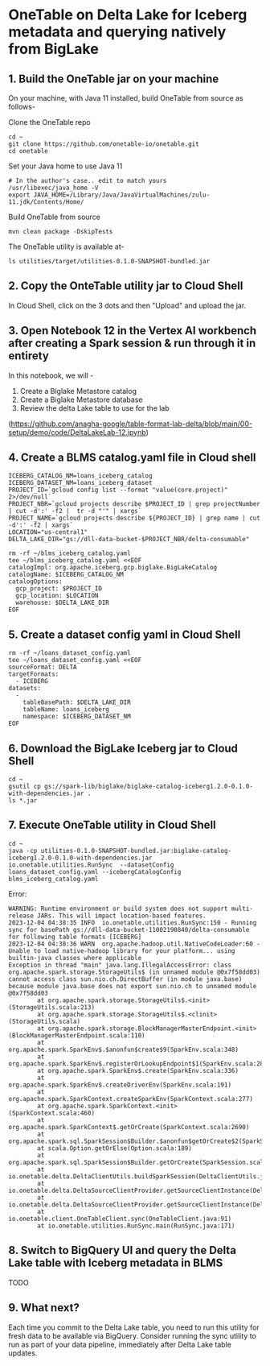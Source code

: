 # OneTable on Delta Lake for Iceberg metadata and querying natively from BigLake

## 1. Build the OneTable jar on your machine

On your machine, with Java 11 installed, build OneTable from source as follows-

Clone the OneTable repo
```
cd ~
git clone https://github.com/onetable-io/onetable.git
cd onetable
```

Set your Java home to use Java 11
```
# In the author's case.. edit to match yours
/usr/libexec/java_home -V
export JAVA_HOME=/Library/Java/JavaVirtualMachines/zulu-11.jdk/Contents/Home/
```

Build OneTable from source
```
mvn clean package -DskipTests
```

The OneTable utility is available at-
```
ls utilities/target/utilities-0.1.0-SNAPSHOT-bundled.jar
```

## 2. Copy the OnteTable utility jar to Cloud Shell

In Cloud Shell, click on the 3 dots and then "Upload" and upload the jar.

## 3. Open Notebook 12 in the Vertex AI workbench after creating a Spark session & run through it in entirety

In this notebook, we will -
1. Create a Biglake Metastore catalog
2. Create a Biglake Metastore database
3. Review the delta Lake table to use for the lab

(https://github.com/anagha-google/table-format-lab-delta/blob/main/00-setup/demo/code/DeltaLakeLab-12.ipynb)
   
## 4. Create a BLMS catalog.yaml file in Cloud shell

```
ICEBERG_CATALOG_NM=loans_iceberg_catalog
ICEBERG_DATASET_NM=loans_iceberg_dataset
PROJECT_ID=`gcloud config list --format "value(core.project)" 2>/dev/null`
PROJECT_NBR=`gcloud projects describe $PROJECT_ID | grep projectNumber | cut -d':' -f2 |  tr -d "'" | xargs`
PROJECT_NAME=`gcloud projects describe ${PROJECT_ID} | grep name | cut -d':' -f2 | xargs`
LOCATION="us-central1"
DELTA_LAKE_DIR="gs://dll-data-bucket-$PROJECT_NBR/delta-consumable"

rm -rf ~/blms_iceberg_catalog.yaml
tee ~/blms_iceberg_catalog.yaml <<EOF
catalogImpl: org.apache.iceberg.gcp.biglake.BigLakeCatalog
catalogName: $ICEBERG_CATALOG_NM
catalogOptions:
  gcp_project: $PROJECT_ID
  gcp_location: $LOCATION
  warehouse: $DELTA_LAKE_DIR
EOF
```

## 5. Create a dataset config yaml in Cloud Shell

```
rm -rf ~/loans_dataset_config.yaml
tee ~/loans_dataset_config.yaml <<EOF
sourceFormat: DELTA
targetFormats:
  - ICEBERG
datasets:
  -
    tableBasePath: $DELTA_LAKE_DIR
    tableName: loans_iceberg
    namespace: $ICEBERG_DATASET_NM
EOF
```

## 6. Download the BigLake Iceberg jar to Cloud Shell

```
cd ~
gsutil cp gs://spark-lib/biglake/biglake-catalog-iceberg1.2.0-0.1.0-with-dependencies.jar .
ls *.jar
```

## 7. Execute OneTable utility in Cloud Shell

```
cd ~
java -cp utilities-0.1.0-SNAPSHOT-bundled.jar:biglake-catalog-iceberg1.2.0-0.1.0-with-dependencies.jar  io.onetable.utilities.RunSync  --datasetConfig loans_dataset_config.yaml --icebergCatalogConfig blms_iceberg_catalog.yaml
```

Error:
```
WARNING: Runtime environment or build system does not support multi-release JARs. This will impact location-based features.
2023-12-04 04:38:35 INFO  io.onetable.utilities.RunSync:150 - Running sync for basePath gs://dll-data-bucket-11002190840/delta-consumable for following table formats [ICEBERG]
2023-12-04 04:38:36 WARN  org.apache.hadoop.util.NativeCodeLoader:60 - Unable to load native-hadoop library for your platform... using builtin-java classes where applicable
Exception in thread "main" java.lang.IllegalAccessError: class org.apache.spark.storage.StorageUtils$ (in unnamed module @0x7f58dd03) cannot access class sun.nio.ch.DirectBuffer (in module java.base) because module java.base does not export sun.nio.ch to unnamed module @0x7f58dd03
        at org.apache.spark.storage.StorageUtils$.<init>(StorageUtils.scala:213)
        at org.apache.spark.storage.StorageUtils$.<clinit>(StorageUtils.scala)
        at org.apache.spark.storage.BlockManagerMasterEndpoint.<init>(BlockManagerMasterEndpoint.scala:110)
        at org.apache.spark.SparkEnv$.$anonfun$create$9(SparkEnv.scala:348)
        at org.apache.spark.SparkEnv$.registerOrLookupEndpoint$1(SparkEnv.scala:287)
        at org.apache.spark.SparkEnv$.create(SparkEnv.scala:336)
        at org.apache.spark.SparkEnv$.createDriverEnv(SparkEnv.scala:191)
        at org.apache.spark.SparkContext.createSparkEnv(SparkContext.scala:277)
        at org.apache.spark.SparkContext.<init>(SparkContext.scala:460)
        at org.apache.spark.SparkContext$.getOrCreate(SparkContext.scala:2690)
        at org.apache.spark.sql.SparkSession$Builder.$anonfun$getOrCreate$2(SparkSession.scala:949)
        at scala.Option.getOrElse(Option.scala:189)
        at org.apache.spark.sql.SparkSession$Builder.getOrCreate(SparkSession.scala:943)
        at io.onetable.delta.DeltaClientUtils.buildSparkSession(DeltaClientUtils.java:47)
        at io.onetable.delta.DeltaSourceClientProvider.getSourceClientInstance(DeltaSourceClientProvider.java:32)
        at io.onetable.delta.DeltaSourceClientProvider.getSourceClientInstance(DeltaSourceClientProvider.java:29)
        at io.onetable.client.OneTableClient.sync(OneTableClient.java:91)
        at io.onetable.utilities.RunSync.main(RunSync.java:171)
```

## 8. Switch to BigQuery UI and query the Delta Lake table with Iceberg metadata in BLMS

TODO

## 9. What next?

Each time you commit to the Delta Lake table, you need to run this utility for fresh data to be available via BigQuery. Consider running the sync utility to run as part of your data pipeline, immediately after Delta Lake table updates.

